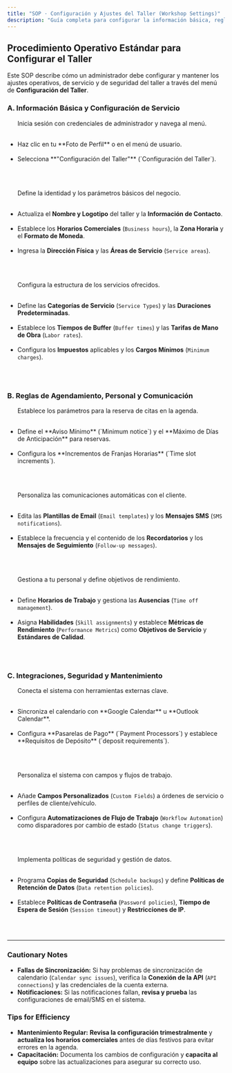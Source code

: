 ```yaml
---
title: "SOP · Configuración y Ajustes del Taller (Workshop Settings)"
description: "Guía completa para configurar la información básica, reglas de citas, tarifas de servicio, notificaciones, integraciones y seguridad del sistema."
---
```


## Procedimiento Operativo Estándar para Configurar el Taller

Este SOP describe cómo un administrador debe configurar y mantener los ajustes operativos, de servicio y de seguridad del taller a través del menú de **Configuración del Taller**.

### A. Información Básica y Configuración de Servicio

<Steps titleSize="h3">
  <Step title="Paso 1 · Acceso a la Configuración" icon="cog" iconType="solid" stepNumber={1}>
    Inicia sesión con credenciales de administrador y navega al menú.
    <ul>
      <li>Haz clic en tu **Foto de Perfil** o en el menú de usuario.</li>
      <li>Selecciona **"Configuración del Taller"** (`Configuración del Taller`).</li>
    </ul>
  </Step>

  <Step title="Paso 2 · Detalle del Taller y Ubicación" icon="building" iconType="solid" stepNumber={2}>
    Define la identidad y los parámetros básicos del negocio.
    <ul>
      <li>Actualiza el **Nombre y Logotipo** del taller y la **Información de Contacto**.</li>
      <li>Establece los **Horarios Comerciales** (`Business hours`), la **Zona Horaria** y el **Formato de Moneda**.</li>
      <li>Ingresa la **Dirección Física** y las **Áreas de Servicio** (`Service areas`).</li>
    </ul>
  </Step>

  <Step title="Paso 3 · Definición de Tipos de Servicio y Tarifas" icon="tags" iconType="solid" stepNumber={3}>
    Configura la estructura de los servicios ofrecidos.
    <ul>
      <li>Define las **Categorías de Servicio** (`Service Types`) y las **Duraciones Predeterminadas**.</li>
      <li>Establece los **Tiempos de Buffer** (`Buffer times`) y las **Tarifas de Mano de Obra** (`Labor rates`).</li>
      <li>Configura los **Impuestos** aplicables y los **Cargos Mínimos** (`Minimum charges`).</li>
    </ul>
  </Step>
</Steps>

### B. Reglas de Agendamiento, Personal y Comunicación

<Steps titleSize="h3">
  <Step title="Paso 4 · Configuración de Reglas de Citas" icon="calendar-check" iconType="solid" stepNumber={4}>
    Establece los parámetros para la reserva de citas en la agenda.
    <ul>
      <li>Define el **Aviso Mínimo** (`Minimum notice`) y el **Máximo de Días de Anticipación** para reservas.</li>
      <li>Configura los **Incrementos de Franjas Horarias** (`Time slot increments`).</li>
    </ul>
  </Step>

  <Step title="Paso 5 · Configuración de Notificaciones" icon="bell" iconType="solid" stepNumber={5}>
    Personaliza las comunicaciones automáticas con el cliente.
    <ul>
      <li>Edita las **Plantillas de Email** (`Email templates`) y los **Mensajes SMS** (`SMS notifications`).</li>
      <li>Establece la frecuencia y el contenido de los **Recordatorios** y los **Mensajes de Seguimiento** (`Follow-up messages`).</li>
    </ul>
  </Step>

  <Step title="Paso 6 · Administración del Equipo y Métricas" icon="users" iconType="solid" stepNumber={6}>
    Gestiona a tu personal y define objetivos de rendimiento.
    <ul>
      <li>Define **Horarios de Trabajo** y gestiona las **Ausencias** (`Time off management`).</li>
      <li>Asigna **Habilidades** (`Skill assignments`) y establece **Métricas de Rendimiento** (`Performance Metrics`) como **Objetivos de Servicio** y **Estándares de Calidad**.</li>
    </ul>
  </Step>
</Steps>

### C. Integraciones, Seguridad y Mantenimiento

<Steps titleSize="h3">
  <Step title="Paso 7 · Integración de Calendario y Pagos" icon="cloud-arrow-up" iconType="solid" stepNumber={7}>
    Conecta el sistema con herramientas externas clave.
    <ul>
      <li>Sincroniza el calendario con **Google Calendar** u **Outlook Calendar**.</li>
      <li>Configura **Pasarelas de Pago** (`Payment Processors`) y establece **Requisitos de Depósito** (`deposit requirements`).</li>
    </ul>
  </Step>

  <Step title="Paso 8 · Ajustes Avanzados y Automatización" icon="wand-magic-sparkles" iconType="solid" stepNumber={8}>
    Personaliza el sistema con campos y flujos de trabajo.
    <ul>
      <li>Añade **Campos Personalizados** (`Custom Fields`) a órdenes de servicio o perfiles de cliente/vehículo.</li>
      <li>Configura **Automatizaciones de Flujo de Trabajo** (`Workflow Automation`) como disparadores por cambio de estado (`Status change triggers`).</li>
    </ul>
  </Step>

  <Step title="Paso 9 · Seguridad y Mantenimiento de Datos" icon="lock" iconType="solid" stepNumber={9}>
    Implementa políticas de seguridad y gestión de datos.
    <ul>
      <li>Programa **Copias de Seguridad** (`Schedule backups`) y define **Políticas de Retención de Datos** (`Data retention policies`).</li>
      <li>Establece **Políticas de Contraseña** (`Password policies`), **Tiempo de Espera de Sesión** (`Session timeout`) y **Restricciones de IP**.</li>
    </ul>
  </Step>
</Steps>

---

### Cautionary Notes

- **Fallas de Sincronización:** Si hay problemas de sincronización de calendario (`Calendar sync issues`), verifica la **Conexión de la API** (`API connections`) y las credenciales de la cuenta externa.
- **Notificaciones:** Si las notificaciones fallan, **revisa y prueba** las configuraciones de email/SMS en el sistema.

### Tips for Efficiency

- **Mantenimiento Regular:** **Revisa la configuración trimestralmente** y **actualiza los horarios comerciales** antes de días festivos para evitar errores en la agenda.
- **Capacitación:** Documenta los cambios de configuración y **capacita al equipo** sobre las actualizaciones para asegurar su correcto uso.